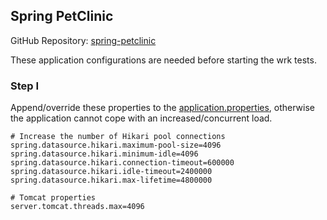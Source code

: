 ## Spring PetClinic

GitHub Repository: [spring-petclinic](https://github.com/spring-projects/spring-petclinic)

These application configurations are needed before starting the wrk tests.

### Step I

Append/override these properties to the [application.properties](https://github.com/spring-projects/spring-petclinic/blob/main/src/main/resources/application.properties), otherwise the application cannot cope with an increased/concurrent load.

```properties
# Increase the number of Hikari pool connections
spring.datasource.hikari.maximum-pool-size=4096
spring.datasource.hikari.minimum-idle=4096
spring.datasource.hikari.connection-timeout=600000
spring.datasource.hikari.idle-timeout=2400000
spring.datasource.hikari.max-lifetime=4800000

# Tomcat properties
server.tomcat.threads.max=4096
```
